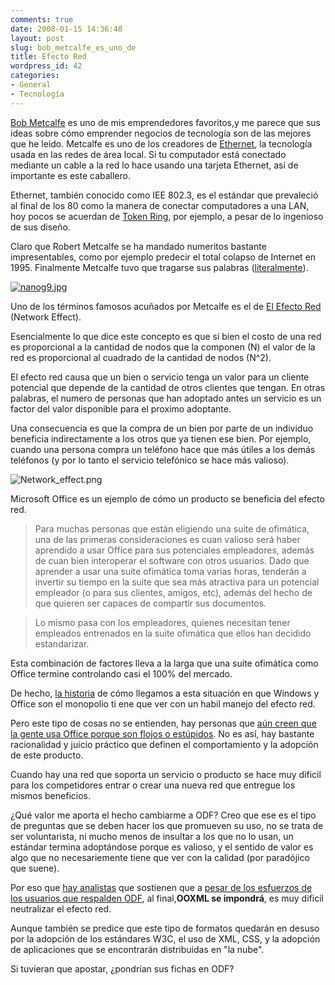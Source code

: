 ```yaml
---
comments: true
date: 2008-01-15 14:36:48
layout: post
slug: bob_metcalfe_es_uno_de
title: Efecto Red
wordpress_id: 42
categories:
- General
- Tecnología
---
```





[Bob Metcalfe](http://www.ibiblio.org/pioneers/metcalfe.html) es uno de mis emprendedores favoritos,y me parece que sus ideas sobre cómo emprender negocios de tecnología son de las mejores que he leido.
Metcalfe es uno de los creadores de [Ethernet](http://portal.acm.org/citation.cfm?id=358015), la tecnología usada en las redes de área local. Si tu computador está conectado mediante un cable a la red lo hace usando una tarjeta Ethernet, así de importante es este caballero.




Ethernet, también conocido como IEE 802.3, es el estándar que prevaleció al final de los 80 como la manera de conectar computadores a una LAN, hoy pocos se acuerdan de [Token Ring](http://en.wikipedia.org/wiki/Token_ring), por ejemplo, a pesar de lo ingenioso de sus diseño.




Claro que Robert Metcalfe se ha mandado numeritos bastante impresentables, como por ejemplo predecir el total colapso de Internet en 1995. Finalmente Metcalfe tuvo que tragarse sus palabras ([literalmente](http://www.merit.edu/mail.archives/nanog/1997-04/msg00192.html)).




[![nanog9.jpg](http://www.lnds.net/images/nanog9-thumb-300x422.jpg)](http://www.lnds.net/images/nanog9.jpg)




Uno de los términos famosos acuñados por Metcalfe es el de [El Efecto Red](http://en.wikipedia.org/wiki/Network_effect) (Network Effect).




Esencialmente lo que dice este concepto es que si bien el costo de una red es proporcional a la cantidad de nodos que la componen (N) el valor de la red es proporcional al cuadrado de la cantidad de nodos (N^2).




El efecto red causa que un bien o servicio tenga un valor para un cliente potencial que depende de la cantidad de otros clientes que tengan. En otras palabras, el numero de personas que han adoptado antes un servicio es un factor del valor disponible para el proximo adoptante.




Una consecuencia es que la compra de un bien por parte de un individuo beneficia indirectamente a los otros que ya tienen ese bien. Por ejemplo, cuando una persona compra un teléfono hace que más útiles a los demás teléfonos (y por lo tanto el servicio telefónico se hace más valioso).




![Network_effect.png](http://www.lnds.net/images/Network_effect-thumb-200x446.png)




Microsoft Office es un ejemplo de cómo un producto se beneficia del efecto red.





> 

> 
> Para muchas personas que están eligiendo una suite de ofimática, una de las primeras consideraciones es cuan valioso será haber aprendido a usar Office para sus potenciales empleadores, además de cuan bien interoperar el software con otros usuarios. Dado que aprender a usar una suite ofimática toma varias horas, tenderán a invertir su tiempo en la suite que sea más atractiva para un potencial empleador (o para sus clientes, amigos, etc), además del hecho de que quieren ser capaces de compartir sus documentos.
> 
> 





> 

> 
> Lo mismo pasa con los empleadores, quienes necesitan tener empleados entrenados en la suite ofimática que ellos han decidido estandarizar.
> 
> 





Esta combinación de factores lleva a la larga que una suite ofimática como Office termine controlando casi el 100% del mercado.




De hecho, [la historia](http://www.lnds.net/2007/08/compromisos_precisiones_y_la_libertad_de.html) de cómo llegamos a esta situación en que Windows y Office son el monopolio ti
ene que ver con un habil manejo del efecto red.




Pero este tipo de cosas no se entienden, hay personas que [aún creen que la gente usa Office porque son flojos o estúpidos](http://www.elfrancotirador.cl/2008/01/14/ooxml-en-chile-la-delgada-linea-roja#comment-56802). No es así, hay bastante racionalidad y juicio práctico que definen el comportamiento y la adopción de este producto.




Cuando hay una red que soporta un servicio o producto se hace muy dificil para los competidores entrar o crear una nueva red que entregue los mismos beneficios.




¿Qué valor me aporta el hecho cambiarme a ODF? Creo que ese es el tipo de preguntas que se deben hacer los que promueven su uso, no se trata de ser voluntarista, ni mucho menos de insultar a los que no lo usan, un estándar termina adoptándose porque es valioso, y el sentido de valor es algo que no necesariemente tiene que ver con la calidad (por paradójico que suene).




Por eso que [hay analistas](http://xml.sys-con.com/read/485296.htm) que sostienen que a [pesar de los esfuerzos de los usuarios que respalden ODF](http://www.elfrancotirador.cl/2008/01/14/ooxml-en-chile-la-delgada-linea-roja), al final,**OOXML se impondrá**, es muy dificil neutralizar el efecto red.




Aunque también se predice que este tipo de formatos quedarán en desuso por la adopción de los estándares W3C, el uso de XML, CSS, y la adopción de aplicaciones que se encontrarán distribuidas en "la nube".




Si tuvieran que apostar, ¿pondrían sus fichas en ODF?
